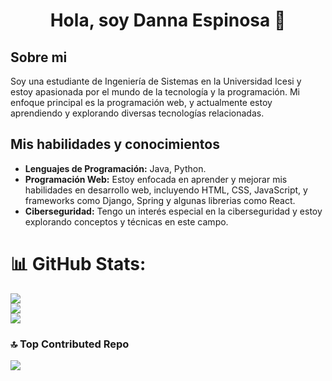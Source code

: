 <div align="center">
<h1 align="center">Hola, soy <a> Danna Espinosa </a> 👋</h1>
</div>

## Sobre mi
Soy una estudiante de Ingeniería de Sistemas en la Universidad Icesi y estoy apasionada por el mundo de la tecnología y la programación. Mi enfoque principal es la programación web, y actualmente estoy aprendiendo y explorando diversas tecnologías relacionadas.

## Mis habilidades y conocimientos

- **Lenguajes de Programación:** Java, Python.
- **Programación Web:** Estoy enfocada en aprender y mejorar mis habilidades en desarrollo web, incluyendo HTML, CSS, JavaScript, y frameworks como Django, Spring y algunas librerias como React.
- **Ciberseguridad:** Tengo un interés especial en la ciberseguridad y estoy explorando conceptos y técnicas en este campo.

# 📊 GitHub Stats:
![](https://github-readme-stats.vercel.app/api?username=DannaAEspinosa&theme=radical&hide_border=false&include_all_commits=false&count_private=false)<br/>
![](https://github-readme-streak-stats.herokuapp.com/?user=DannaAEspinosa&theme=radical&hide_border=false)<br/>
![](https://github-readme-stats.vercel.app/api/top-langs/?username=DannaAEspinosa&theme=radical&hide_border=false&include_all_commits=false&count_private=false&layout=compact)

### 🔝 Top Contributed Repo
![](https://github-contributor-stats.vercel.app/api?username=DannaAEspinosa&limit=5&theme=dark&combine_all_yearly_contributions=true)


